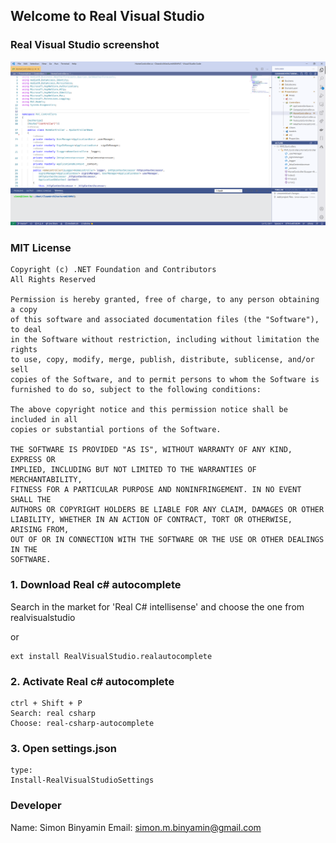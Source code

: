 ## Welcome to Real Visual Studio

### Real Visual Studio screenshot

![alt text](https://github.com/simonbinyamin/RealVisualStudio/raw/master/icons/visualstudio.png)

### MIT License

```
Copyright (c) .NET Foundation and Contributors
All Rights Reserved

Permission is hereby granted, free of charge, to any person obtaining a copy
of this software and associated documentation files (the "Software"), to deal
in the Software without restriction, including without limitation the rights
to use, copy, modify, merge, publish, distribute, sublicense, and/or sell
copies of the Software, and to permit persons to whom the Software is
furnished to do so, subject to the following conditions:

The above copyright notice and this permission notice shall be included in all
copies or substantial portions of the Software.

THE SOFTWARE IS PROVIDED "AS IS", WITHOUT WARRANTY OF ANY KIND, EXPRESS OR
IMPLIED, INCLUDING BUT NOT LIMITED TO THE WARRANTIES OF MERCHANTABILITY,
FITNESS FOR A PARTICULAR PURPOSE AND NONINFRINGEMENT. IN NO EVENT SHALL THE
AUTHORS OR COPYRIGHT HOLDERS BE LIABLE FOR ANY CLAIM, DAMAGES OR OTHER
LIABILITY, WHETHER IN AN ACTION OF CONTRACT, TORT OR OTHERWISE, ARISING FROM,
OUT OF OR IN CONNECTION WITH THE SOFTWARE OR THE USE OR OTHER DEALINGS IN THE
SOFTWARE.
```

### 1. Download Real c# autocomplete

Search in the market for 'Real C# intellisense' and choose the one from realvisualstudio

or 

```
ext install RealVisualStudio.realautocomplete
```

### 2. Activate Real c# autocomplete

```
ctrl + Shift + P
Search: real csharp
Choose: real-csharp-autocomplete
```


### 3. Open settings.json

```
type:
Install-RealVisualStudioSettings
```

 
### Developer

Name: Simon Binyamin
Email: simon.m.binyamin@gmail.com

